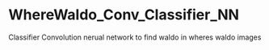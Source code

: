 # WhereWaldo_Conv_Classifier_NN
Classifier Convolution nerual network to find waldo in wheres waldo images
